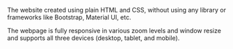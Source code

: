 The website created using plain HTML and CSS, without using any library or frameworks like Bootstrap, Material UI, etc.

The webpage is fully responsive in various zoom levels and window resize and supports all three devices (desktop, tablet, and mobile).

